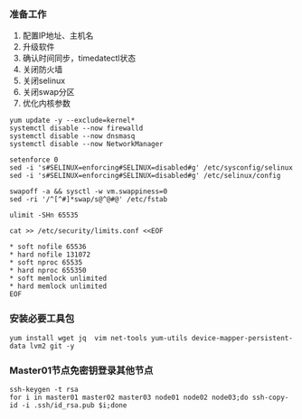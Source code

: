 ### 准备工作
1. 配置IP地址、主机名
2. 升级软件
3. 确认时间同步，timedatectl状态
4. 关闭防火墙
5. 关闭selinux
6. 关闭swap分区
7. 优化内核参数
``` shell
yum update -y --exclude=kernel*
systemctl disable --now firewalld
systemctl disable --now dnsmasq
systemctl disable --now NetworkManager

setenforce 0
sed -i 's#SELINUX=enforcing#SELINUX=disabled#g' /etc/sysconfig/selinux
sed -i 's#SELINUX=enforcing#SELINUX=disabled#g' /etc/selinux/config

swapoff -a && sysctl -w vm.swappiness=0
sed -ri '/^[^#]*swap/s@^@#@' /etc/fstab

ulimit -SHn 65535

cat >> /etc/security/limits.conf <<EOF

* soft nofile 65536
* hard nofile 131072
* soft nproc 65535
* hard nproc 655350
* soft memlock unlimited
* hard memlock unlimited
EOF

```
### 安装必要工具包
``` shell
yum install wget jq  vim net-tools yum-utils device-mapper-persistent-data lvm2 git -y

```
### Master01节点免密钥登录其他节点
``` shell
ssh-keygen -t rsa
for i in master01 master02 master03 node01 node02 node03;do ssh-copy-id -i .ssh/id_rsa.pub $i;done
```
